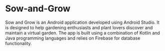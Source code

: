 # Sow-and-Grow
Sow and Grow is an Android application developed using Android Studio. It is designed to help gardening enthusiasts and plant lovers discover and maintain a virtual garden. The app is built using a combination of Kotlin and Java programming languages and relies on Firebase for database functionality.

